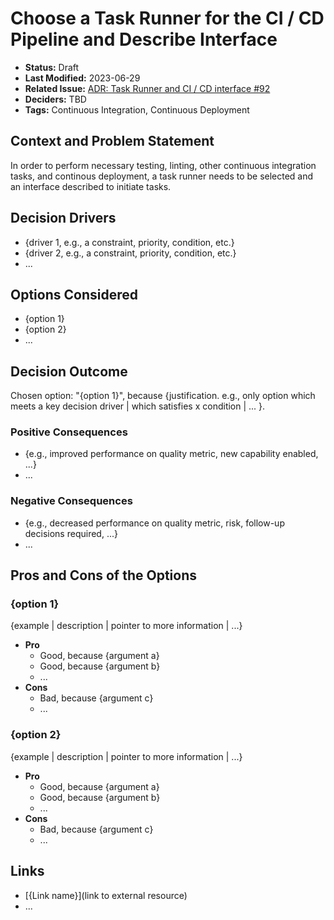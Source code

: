 # Choose a Task Runner for the CI / CD Pipeline and Describe Interface

- **Status:** Draft <!-- REQUIRED -->
- **Last Modified:** 2023-06-29 <!-- REQUIRED -->
- **Related Issue:** [ADR: Task Runner and CI / CD interface #92
](https://github.com/HHS/grants-api/issues/92) <!-- RECOMMENDED -->
- **Deciders:** TBD <!-- REQUIRED -->
- **Tags:** Continuous Integration, Continuous Deployment <!-- OPTIONAL -->

## Context and Problem Statement

In order to perform necessary testing, linting, other continuous integration tasks, and continous deployment, a task runner needs to be selected and an interface described to initiate tasks.

## Decision Drivers <!-- RECOMMENDED -->

- {driver 1, e.g., a constraint, priority, condition, etc.}
- {driver 2, e.g., a constraint, priority, condition, etc.}
- ...

## Options Considered

- {option 1}
- {option 2}
- ...

## Decision Outcome <!-- REQUIRED -->

Chosen option: "{option 1}", because {justification. e.g., only option which meets a key decision driver | which satisfies x condition | ... }.

### Positive Consequences <!-- OPTIONAL -->

- {e.g., improved performance on quality metric, new capability enabled, ...}
- ...

### Negative Consequences <!-- OPTIONAL -->

- {e.g., decreased performance on quality metric, risk, follow-up decisions required, ...}
- ...

## Pros and Cons of the Options <!-- OPTIONAL -->

### {option 1}

{example | description | pointer to more information | ...} <!-- OPTIONAL -->

- **Pro**
  - Good, because {argument a}
  - Good, because {argument b}
  - ...
- **Cons**
  - Bad, because {argument c}
  - ...

### {option 2}

{example | description | pointer to more information | ...} <!-- OPTIONAL -->

- **Pro**
  - Good, because {argument a}
  - Good, because {argument b}
  - ...
- **Cons**
  - Bad, because {argument c}
  - ...

## Links <!-- OPTIONAL -->

- [{Link name}](link to external resource)
- ...

